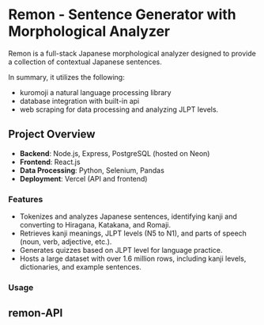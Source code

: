 # Remon - Sentence Generator with Morphological Analyzer  

Remon is a full-stack Japanese morphological analyzer designed to provide a collection of contextual Japanese sentences. 

In summary, it utilizes the following: 
- kuromoji a natural language processing library
- database integration with built-in api
- web scraping for data processing and analyzing JLPT levels.

## Project Overview

- **Backend**: Node.js, Express, PostgreSQL (hosted on Neon)
- **Frontend**: React.js
- **Data Processing**: Python, Selenium, Pandas
- **Deployment**: Vercel (API and frontend)

### Features

- Tokenizes and analyzes Japanese sentences, identifying kanji and converting to Hiragana, Katakana, and Romaji.
- Retrieves kanji meanings, JLPT levels (N5 to N1), and parts of speech (noun, verb, adjective, etc.).
- Generates quizzes based on JLPT level for language practice.
- Hosts a large dataset with over 1.6 million rows, including kanji levels, dictionaries, and example sentences.

### Usage

## remon-API
